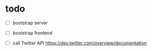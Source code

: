 # todo

* [ ] bootstrap server
* [ ] bootstrap frontend

* [ ] call Twitter API https://dev.twitter.com/overview/documentation
